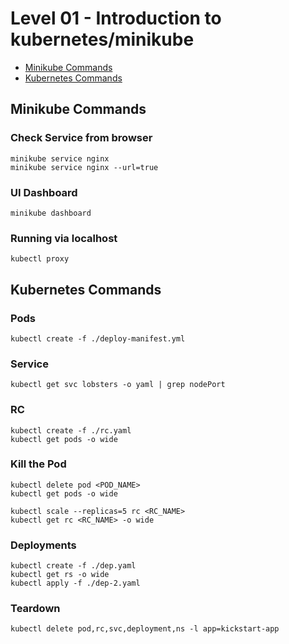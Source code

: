 # Level 01 - Introduction to kubernetes/minikube

* [Minikube Commands](#minikube-commands)
* [Kubernetes Commands](#kubernetes-commands)

## Minikube Commands

### Check Service from browser

```
minikube service nginx
minikube service nginx --url=true
```

### UI Dashboard

```
minikube dashboard
```

### Running via localhost

```
kubectl proxy
```

## Kubernetes Commands

### Pods

```
kubectl create -f ./deploy-manifest.yml
```

### Service

```
kubectl get svc lobsters -o yaml | grep nodePort
```

### RC

```
kubectl create -f ./rc.yaml
kubectl get pods -o wide
```

###  Kill the Pod

```
kubectl delete pod <POD_NAME> 
kubectl get pods -o wide
```
```
kubectl scale --replicas=5 rc <RC_NAME>
kubectl get rc <RC_NAME> -o wide
```

### Deployments

```
kubectl create -f ./dep.yaml
kubectl get rs -o wide
kubectl apply -f ./dep-2.yaml
```


### Teardown

```
kubectl delete pod,rc,svc,deployment,ns -l app=kickstart-app
```